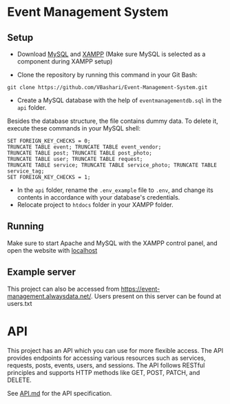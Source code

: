 # Event Management System

## Setup
* Download [MySQL](https://www.mysql.com/downloads/) and [XAMPP](https://www.apachefriends.org/download.html) (Make sure MySQL is selected as a component during XAMPP setup)

* Clone the repository by running this command in your Git Bash:
```
git clone https://github.com/VBashari/Event-Management-System.git
```

* Create a MySQL database with the help of `eventmanagementdb.sql` in the `api` folder.

Besides the database structure, the file contains dummy data. To delete it, execute these commands in your MySQL shell:
```
SET FOREIGN_KEY_CHECKS = 0;
TRUNCATE TABLE event; TRUNCATE TABLE event_vendor;
TRUNCATE TABLE post; TRUNCATE TABLE post_photo;
TRUNCATE TABLE user; TRUNCATE TABLE request;
TRUNCATE TABLE service; TRUNCATE TABLE service_photo; TRUNCATE TABLE service_tag;
SET FOREIGN_KEY_CHECKS = 1;
```

* In the `api` folder, rename the `.env_example` file to `.env`, and change its contents in accordance with your database's credentials.
* Relocate project to `htdocs` folder in your XAMPP folder.

## Running
Make sure to start Apache and MySQL with the XAMPP control panel, and open the website with [localhost](http://localhost)

## Example server
This project can also be accessed from https://event-management.alwaysdata.net/. Users present on this server can be found at users.txt

# API
This project has an API which you can use for more flexible access. The API provides endpoints for accessing various resources such as services, requests, posts, events, users, and sessions. The API follows RESTful principles and supports HTTP methods like GET, POST, PATCH, and DELETE.

See [API.md](API.md) for the API specification.
